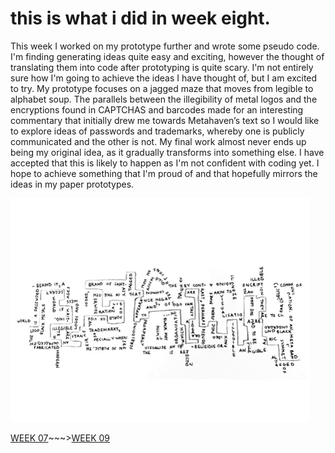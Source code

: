 # this is what i did in week eight. 
This week I worked on my prototype further and wrote some pseudo code. I'm finding generating ideas quite easy and exciting, however the thought of translating them into code after prototyping is quite scary. I'm not entirely sure how I'm going to achieve the ideas I have thought of, but I am excited to try. My prototype focuses on a jagged maze that moves from legible to alphabet soup. The parallels between the illegibility of metal logos and the encryptions found in CAPTCHAS and barcodes made for an interesting commentary that initially drew me towards Metahaven’s text so I would like to explore ideas of passwords and trademarks, whereby one is publicly communicated and the other is not. My final work almost never ends up being my original idea, as it gradually transforms into something else. I have accepted that this is likely to happen as I'm not confident with coding yet. I hope to achieve something that I'm proud of and that hopefully mirrors the ideas in my paper prototypes.

![](MAZE.gif)

[WEEK 07](https://taylarogic.github.io/codeWords/08/)~~~>[WEEK 09](https://taylarogic.github.io/codeWords/09/)
